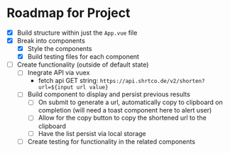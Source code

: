 # Roadmap for Project

- [x] Build structure within just the `App.vue` file
- [x] Break into components
  - [x] Style the components
  - [x] Build testing files for each component
- [ ] Create functionality (outside of default state)
  - [ ] Inegrate API via vuex
    - fetch api GET string: `https://api.shrtco.de/v2/shorten?url=${input url value}`
  - [ ] Build component to display and persist previous results
    - [ ] On submit to generate a url, automatically copy to clipboard on completion (will need a toast component here to alert user)
    - [ ] Allow for the copy button to copy the shortened url to the clipboard
    - [ ] Have the list persist via local storage
  - [ ] Create testing for functionality in the related components
